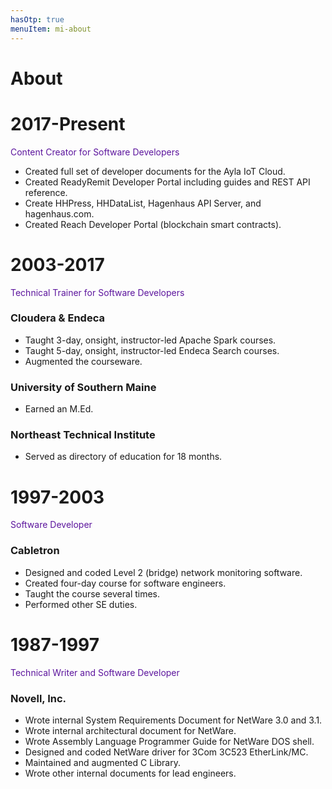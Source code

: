 ```yaml
---
hasOtp: true
menuItem: mi-about
---
```


# About

# 2017-Present

<p style="color:#5c159d">Content Creator for Software Developers</p>

* Created full set of developer documents for the Ayla IoT Cloud.
* Created ReadyRemit Developer Portal including guides and REST API reference.
* Create HHPress, HHDataList, Hagenhaus API Server, and hagenhaus.com.
* Created Reach Developer Portal (blockchain smart contracts).

# 2003-2017

<p style="color:#5c159d">Technical Trainer for Software Developers</p>

### Cloudera & Endeca

* Taught 3-day, onsight, instructor-led Apache Spark courses.
* Taught 5-day, onsight, instructor-led Endeca Search courses.
* Augmented the courseware.

### University of Southern Maine

* Earned an M.Ed.

### Northeast Technical Institute

* Served as directory of education for 18 months.

# 1997-2003

<p style="color:#5c159d">Software Developer</p>

### Cabletron

* Designed and coded Level 2 (bridge) network monitoring software.
* Created four-day course for software engineers.
* Taught the course several times.
* Performed other SE duties.

# 1987-1997

<p style="color:#5c159d">Technical Writer and Software Developer</p>

### Novell, Inc.

* Wrote internal System Requirements Document for NetWare 3.0 and 3.1.
* Wrote internal architectural document for NetWare.
* Wrote Assembly Language Programmer Guide for NetWare DOS shell.
* Designed and coded NetWare driver for 3Com 3C523 EtherLink/MC.
* Maintained and augmented C Library.
* Wrote other internal documents for lead engineers.
